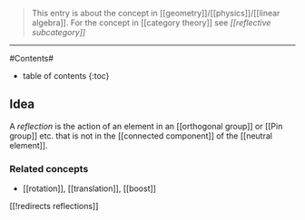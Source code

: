 
> This entry is about the concept in [[geometry]]/[[physics]]/[[linear algebra]]. For the concept in [[category theory]] see _[[reflective subcategory]]_

***

#Contents#
* table of contents
{:toc}

## Idea

A _reflection_ is the action of an element in an [[orthogonal group]] or [[Pin group]] etc. that is not in the [[connected component]] of the [[neutral element]]. 

### Related concepts

* [[rotation]], [[translation]], [[boost]]


[[!redirects reflections]]

